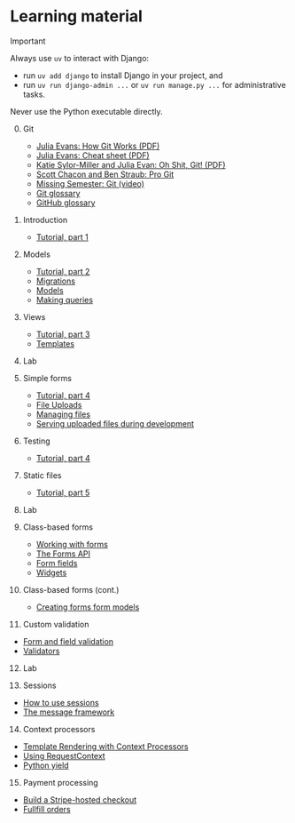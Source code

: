 # Learning material

> [!IMPORTANT]
> Always use `uv` to interact with Django:
>
> - run `uv add django` to install Django in your project, and
> - run `uv run django-admin ...` or `uv run manage.py ...` for
>   administrative tasks.
>
> Never use the Python executable directly.

0. Git
   - [Julia Evans: How Git Works (PDF)](https://drive.google.com/file/d/1lfQEi8o9xMfyI6AA4X_TnraKxwXQADvH/view?usp=share_link)
   - [Julia Evans: Cheat sheet (PDF)](https://drive.google.com/file/d/1u1n4UN_-SsZWt9eWqROAmFhZIFcrFeix/view?usp=share_link)
   - [Katie Sylor-Miller and Julia Evan: Oh Shit, Git! (PDF)](https://drive.google.com/file/d/1P9rQVU_oSVX3oXs8O8ZZqlaMXdADZ3V_/view?usp=share_link)
   - [Scott Chacon and Ben Straub: Pro Git](https://git-scm.com/book/en/v2)
   - [Missing Semester: Git (video)](https://missing.csail.mit.edu/2020/version-control/)
   - [Git glossary](https://git-scm.com/docs/gitglossary)
   - [GitHub glossary](https://docs.github.com/en/get-started/learning-about-github/github-glossary)

1. Introduction
   - [Tutorial, part 1](https://docs.djangoproject.com/en/5.2/intro/tutorial01/)

2. Models
   - [Tutorial, part 2](https://docs.djangoproject.com/en/5.2/intro/tutorial02/)
   - [Migrations](https://docs.djangoproject.com/en/5.2/topics/migrations/)
   - [Models](https://docs.djangoproject.com/en/5.2/topics/db/models/)
   - [Making queries](https://docs.djangoproject.com/en/5.2/topics/db/queries/)

3. Views
   - [Tutorial, part 3](https://docs.djangoproject.com/en/5.2/intro/tutorial03/)
   - [Templates](https://docs.djangoproject.com/en/5.2/topics/templates/)

4. Lab

5. Simple forms
   - [Tutorial, part 4](https://docs.djangoproject.com/en/5.2/intro/tutorial04/)
   - [File Uploads](https://docs.djangoproject.com/en/5.2/topics/http/file-uploads/)
   - [Managing files](https://docs.djangoproject.com/en/5.2/topics/files/)
   - [Serving uploaded files during development](https://docs.djangoproject.com/en/5.2/howto/static-files/#serving-uploaded-files-in-development)

6. Testing
   - [Tutorial, part 4](https://docs.djangoproject.com/en/5.2/intro/tutorial05/)

7. Static files
   - [Tutorial, part 5](https://docs.djangoproject.com/en/5.2/intro/tutorial06/)

8. Lab

9. Class-based forms
   - [Working with forms](https://docs.djangoproject.com/en/5.2/topics/forms/)
   - [The Forms API](https://docs.djangoproject.com/en/5.2/ref/forms/api/)
   - [Form fields](https://docs.djangoproject.com/en/5.2/ref/forms/fields/)
   - [Widgets](https://docs.djangoproject.com/en/5.2/ref/forms/widgets/#django.forms.TextInput)

10. Class-based forms (cont.)
    - [Creating forms form models](https://docs.djangoproject.com/en/5.2/topics/forms/modelforms/)

11. Custom validation

- [Form and field validation](https://docs.djangoproject.com/en/5.2/ref/forms/validation/)
- [Validators](https://docs.djangoproject.com/en/5.2/ref/validators/)

12. Lab

13. Sessions

- [How to use sessions](https://docs.djangoproject.com/en/5.2/topics/http/sessions/)
- [The message framework](https://docs.djangoproject.com/en/5.2/ref/contrib/messages/)

14. Context processors

- [Template Rendering with Context Processors](https://fly.io/django-beats/dry-template-rendering-with-context-processors/)
- [Using RequestContext](https://docs.djangoproject.com/en/5.2/ref/templates/api/#using-requestcontext)
- [Python yield](https://www.codecademy.com/resources/docs/python/keywords/yield)

15. Payment processing

- [Build a Stripe-hosted checkout](https://docs.stripe.com/checkout/quickstart?lang=python)
- [Fullfill orders](https://docs.stripe.com/checkout/fulfillment)
